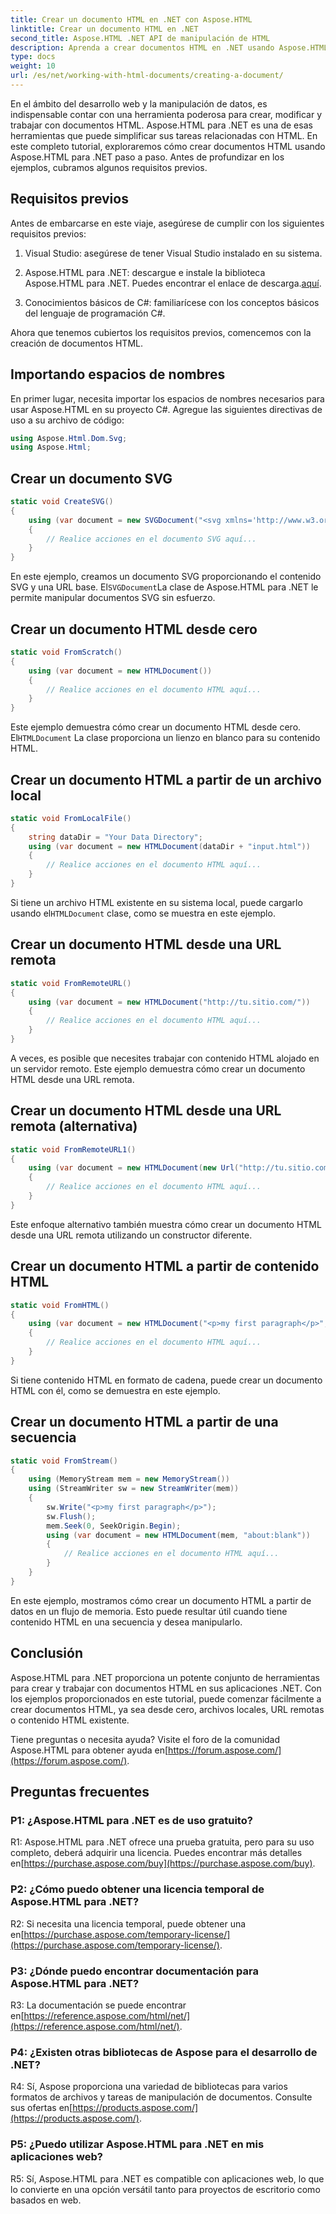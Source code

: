 ```yaml
---
title: Crear un documento HTML en .NET con Aspose.HTML
linktitle: Crear un documento HTML en .NET
second_title: Aspose.HTML .NET API de manipulación de HTML
description: Aprenda a crear documentos HTML en .NET usando Aspose.HTML, desde cero o desde URL. Un tutorial completo para desarrolladores web.
type: docs
weight: 10
url: /es/net/working-with-html-documents/creating-a-document/
---
```


En el ámbito del desarrollo web y la manipulación de datos, es indispensable contar con una herramienta poderosa para crear, modificar y trabajar con documentos HTML. Aspose.HTML para .NET es una de esas herramientas que puede simplificar sus tareas relacionadas con HTML. En este completo tutorial, exploraremos cómo crear documentos HTML usando Aspose.HTML para .NET paso a paso. Antes de profundizar en los ejemplos, cubramos algunos requisitos previos.

## Requisitos previos

Antes de embarcarse en este viaje, asegúrese de cumplir con los siguientes requisitos previos:

1. Visual Studio: asegúrese de tener Visual Studio instalado en su sistema.

2.  Aspose.HTML para .NET: descargue e instale la biblioteca Aspose.HTML para .NET. Puedes encontrar el enlace de descarga.[aquí](https://releases.aspose.com/html/net/).

3. Conocimientos básicos de C#: familiarícese con los conceptos básicos del lenguaje de programación C#.

Ahora que tenemos cubiertos los requisitos previos, comencemos con la creación de documentos HTML.

## Importando espacios de nombres

En primer lugar, necesita importar los espacios de nombres necesarios para usar Aspose.HTML en su proyecto C#. Agregue las siguientes directivas de uso a su archivo de código:

```csharp
using Aspose.Html.Dom.Svg;
using Aspose.Html;
```

## Crear un documento SVG

```csharp
static void CreateSVG()
{
    using (var document = new SVGDocument("<svg xmlns='http://www.w3.org/2000/svg'><circle cx='50' cy='50' r='40'/></svg>", "about:blank"))
    {
        // Realice acciones en el documento SVG aquí...
    }
}
```

 En este ejemplo, creamos un documento SVG proporcionando el contenido SVG y una URL base. El`SVGDocument`La clase de Aspose.HTML para .NET le permite manipular documentos SVG sin esfuerzo.

## Crear un documento HTML desde cero

```csharp
static void FromScratch()
{
    using (var document = new HTMLDocument())
    {
        // Realice acciones en el documento HTML aquí...
    }
}
```

 Este ejemplo demuestra cómo crear un documento HTML desde cero. El`HTMLDocument` La clase proporciona un lienzo en blanco para su contenido HTML.

## Crear un documento HTML a partir de un archivo local

```csharp
static void FromLocalFile()
{
    string dataDir = "Your Data Directory";
    using (var document = new HTMLDocument(dataDir + "input.html"))
    {
        // Realice acciones en el documento HTML aquí...
    }
}
```

 Si tiene un archivo HTML existente en su sistema local, puede cargarlo usando el`HTMLDocument` clase, como se muestra en este ejemplo.

## Crear un documento HTML desde una URL remota

```csharp
static void FromRemoteURL()
{
    using (var document = new HTMLDocument("http://tu.sitio.com/"))
    {
        // Realice acciones en el documento HTML aquí...
    }
}
```

A veces, es posible que necesites trabajar con contenido HTML alojado en un servidor remoto. Este ejemplo demuestra cómo crear un documento HTML desde una URL remota.

## Crear un documento HTML desde una URL remota (alternativa)

```csharp
static void FromRemoteURL1()
{
    using (var document = new HTMLDocument(new Url("http://tu.sitio.com/")))
    {
        // Realice acciones en el documento HTML aquí...
    }
}
```

Este enfoque alternativo también muestra cómo crear un documento HTML desde una URL remota utilizando un constructor diferente.

## Crear un documento HTML a partir de contenido HTML

```csharp
static void FromHTML()
{
    using (var document = new HTMLDocument("<p>my first paragraph</p>", "."))
    {
        // Realice acciones en el documento HTML aquí...
    }
}
```

Si tiene contenido HTML en formato de cadena, puede crear un documento HTML con él, como se demuestra en este ejemplo.

## Crear un documento HTML a partir de una secuencia

```csharp
static void FromStream()
{
    using (MemoryStream mem = new MemoryStream())
    using (StreamWriter sw = new StreamWriter(mem))
    {
        sw.Write("<p>my first paragraph</p>");
        sw.Flush();
        mem.Seek(0, SeekOrigin.Begin);
        using (var document = new HTMLDocument(mem, "about:blank"))
        {
            // Realice acciones en el documento HTML aquí...
        }
    }
}
```

En este ejemplo, mostramos cómo crear un documento HTML a partir de datos en un flujo de memoria. Esto puede resultar útil cuando tiene contenido HTML en una secuencia y desea manipularlo.

## Conclusión

Aspose.HTML para .NET proporciona un potente conjunto de herramientas para crear y trabajar con documentos HTML en sus aplicaciones .NET. Con los ejemplos proporcionados en este tutorial, puede comenzar fácilmente a crear documentos HTML, ya sea desde cero, archivos locales, URL remotas o contenido HTML existente.

 Tiene preguntas o necesita ayuda? Visite el foro de la comunidad Aspose.HTML para obtener ayuda en[https://forum.aspose.com/](https://forum.aspose.com/).

## Preguntas frecuentes

### P1: ¿Aspose.HTML para .NET es de uso gratuito?
 R1: Aspose.HTML para .NET ofrece una prueba gratuita, pero para su uso completo, deberá adquirir una licencia. Puedes encontrar más detalles en[https://purchase.aspose.com/buy](https://purchase.aspose.com/buy).

### P2: ¿Cómo puedo obtener una licencia temporal de Aspose.HTML para .NET?
R2: Si necesita una licencia temporal, puede obtener una en[https://purchase.aspose.com/temporary-license/](https://purchase.aspose.com/temporary-license/).

### P3: ¿Dónde puedo encontrar documentación para Aspose.HTML para .NET?
 R3: La documentación se puede encontrar en[https://reference.aspose.com/html/net/](https://reference.aspose.com/html/net/).

### P4: ¿Existen otras bibliotecas de Aspose para el desarrollo de .NET?
 R4: Sí, Aspose proporciona una variedad de bibliotecas para varios formatos de archivos y tareas de manipulación de documentos. Consulte sus ofertas en[https://products.aspose.com/](https://products.aspose.com/).

### P5: ¿Puedo utilizar Aspose.HTML para .NET en mis aplicaciones web?
R5: Sí, Aspose.HTML para .NET es compatible con aplicaciones web, lo que lo convierte en una opción versátil tanto para proyectos de escritorio como basados en web.
